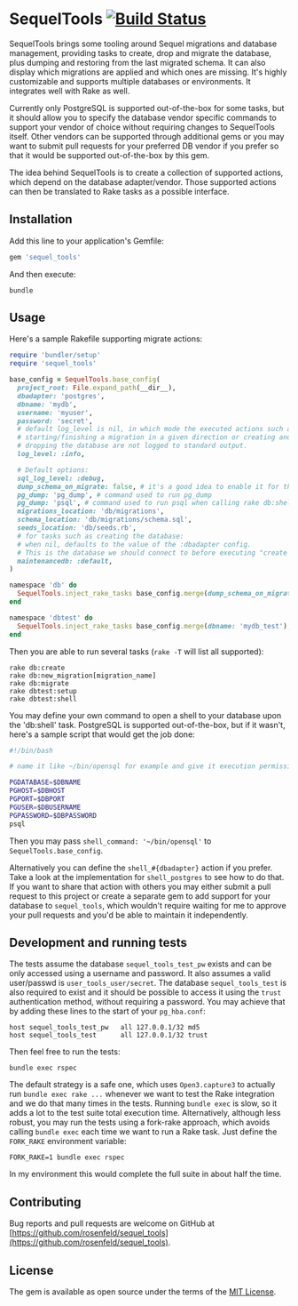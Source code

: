 # SequelTools [![Build Status](https://travis-ci.org/rosenfeld/sequel_tools.svg?branch=master)](https://travis-ci.org/rosenfeld/sequel_tools)

SequelTools brings some tooling around Sequel migrations and database management, providing tasks
to create, drop and migrate the database, plus dumping and restoring from the last migrated schema.
It can also display which migrations are applied and which ones are missing. It's highly
customizable and supports multiple databases or environments. It integrates well with Rake as well.

Currently only PostgreSQL is supported out-of-the-box for some tasks, but it should allow you to
specify the database vendor specific commands to support your vendor of choice without requiring
changes to SequelTools itself. Other vendors can be supported through additional gems or you may
want to submit pull requests for your preferred DB vendor if you prefer so that it would be
supported out-of-the-box by this gem.

The idea behind SequelTools is to create a collection of supported actions, which depend on the
database adapter/vendor. Those supported actions can then be translated to Rake tasks as a possible
interface.

## Installation

Add this line to your application's Gemfile:

```ruby
gem 'sequel_tools'
```

And then execute:

    bundle

## Usage

Here's a sample Rakefile supporting migrate actions:

```ruby
require 'bundler/setup'
require 'sequel_tools'

base_config = SequelTools.base_config(
  project_root: File.expand_path(__dir__),
  dbadapter: 'postgres',
  dbname: 'mydb',
  username: 'myuser',
  password: 'secret',
  # default log_level is nil, in which mode the executed actions such as
  # starting/finishing a migration in a given direction or creating and
  # dropping the database are not logged to standard output.
  log_level: :info,

  # Default options:
  sql_log_level: :debug,
  dump_schema_on_migrate: false, # it's a good idea to enable it for the reference environment
  pg_dump: 'pg_dump', # command used to run pg_dump
  pg_dump: 'psql', # command used to run psql when calling rake db:shell if adapter is postgres
  migrations_location: 'db/migrations',
  schema_location: 'db/migrations/schema.sql',
  seeds_location: 'db/seeds.rb',
  # for tasks such as creating the database:
  # when nil, defaults to the value of the :dbadapter config.
  # This is the database we should connect to before executing "create database dbname"
  maintenancedb: :default,
)

namespace 'db' do
  SequelTools.inject_rake_tasks base_config.merge(dump_schema_on_migrate: true), self
end

namespace 'dbtest' do
  SequelTools.inject_rake_tasks base_config.merge(dbname: 'mydb_test'), self
end
```

Then you are able to run several tasks (`rake -T` will list all supported):

    rake db:create
    rake db:new_migration[migration_name]
    rake db:migrate
    rake dbtest:setup
    rake dbtest:shell

You may define your own command to open a shell to your database upon the 'db:shell' task.
PostgreSQL is supported out-of-the-box, but if it wasn't, here's a sample script that would
get the job done:

```bash
#!/bin/bash

# name it like ~/bin/opensql for example and give it execution permission

PGDATABASE=$DBNAME
PGHOST=$DBHOST
PGPORT=$DBPORT
PGUSER=$DBUSERNAME
PGPASSWORD=$DBPASSWORD
psql
```

Then you may pass `shell_command: '~/bin/opensql'` to `SequelTools.base_config`.

Alternatively you can define the `shell_#{dbadapter}` action if you prefer. Take a look at
the implementation for `shell_postgres` to see how to do that. If you want to share that action
with others you may either submit a pull request to this project or create a separate gem to
add support for your database to `sequel_tools`, which wouldn't require waiting for me to
approve your pull requests and you'd be able to maintain it independently.

## Development and running tests

The tests assume the database `sequel_tools_test_pw` exists and can be only accessed using a
username and password. It also assumes a valid user/passwd is `user_tools_user/secret`. The
database `sequel_tools_test` is also required to exist and it should be possible to access it
using the `trust` authentication method, without requiring a password. You may achieve that by
adding these lines to the start of your `pg_hba.conf`:

```
host sequel_tools_test_pw   all 127.0.0.1/32 md5
host sequel_tools_test      all 127.0.0.1/32 trust
```

Then feel free to run the tests:

    bundle exec rspec

The default strategy is a safe one, which uses `Open3.capture3` to actually run
`bundle exec rake ...` whenever we want to test the Rake integration and we do that many times
in the tests. Running `bundle exec` is slow, so it adds a lot to the test suite total execution
time. Alternatively, although less robust, you may run the tests using a fork-rake approach,
which avoids calling `bundle exec` each time we want to run a Rake task. Just define
the `FORK_RAKE` environment variable:

    FORK_RAKE=1 bundle exec rspec

In my environment this would complete the full suite in about half the time.

## Contributing

Bug reports and pull requests are welcome on GitHub at
[https://github.com/rosenfeld/sequel_tools](https://github.com/rosenfeld/sequel_tools).

## License

The gem is available as open source under the terms of the
[MIT License](https://opensource.org/licenses/MIT).

